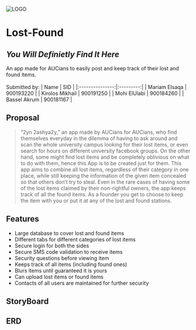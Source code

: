 ![LOGO](https://user-images.githubusercontent.com/66432580/150222157-81ede023-4d07-4344-b6ca-87fdccd9d27d.png)
# Lost-Found 

## _You Will Definietly Find It Here_
An app made for AUCians to easily post and keep track of their lost and found items.\
\
Submitted by:
|       Name      |    SID    |
|:---------------:|:---------:|
|  Mariam Elsaqa  | 900193220 |
| Kirolos Mikhail | 900191250 |
|   Mohi ElUlabi  | 900184260 |
|   Bassel Akrum  | 900181167 |



## Proposal 
> “2yn 2ashya2y,” an app made by AUCians for AUCians, who find themselves
everyday in the dilemma of having to ask around and scan the whole university
campus looking for their lost items, or even search for hours on different university
facebook groups. On the other hand, some might find lost items and be completely
oblivious on what to do with them, hence this App is to be created just for them.
This app aims to combine all lost items, regardless of their category in one place,
while still keeping the information of the given item concealed so that others don’t
try to steal. Even in the rare cases of having some of the lost items claimed by their
non-rightful owners, the app keeps track of all the found items. As a founder you
get to choose to keep the item with you or put it at any of the lost and found
stations.



## Features

- Large database to cover lost and found items
- Different tabs for different categories of lost items
- Secure login for both the sides
- Secure SMS code validation to receive items
- Security questions before viewing item
- Keeps track of all items (including found ones)
- Blurs items until guaranteed it is yours
- Can upload lost items or found items
- Contacts of all users are maintained for further security

## StoryBoard

## ERD
